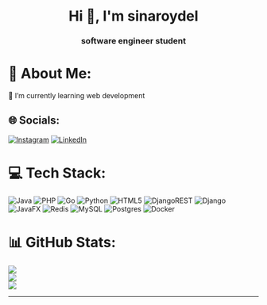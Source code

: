 <h1 align="center">Hi 👋, I'm sinaroydel</h1>
<h3 align="center">software engineer student</h3>

# 💫 About Me:
🌱 I’m currently learning web development<br>


## 🌐 Socials:
[![Instagram](https://img.shields.io/badge/Instagram-%23E4405F.svg?logo=Instagram&logoColor=white)](https://instagram.com/sinaroydel) [![LinkedIn](https://img.shields.io/badge/LinkedIn-%230077B5.svg?logo=linkedin&logoColor=white)](https://www.linkedin.com/in/sina-roydel-3060a2237) 

# 💻 Tech Stack:
![Java](https://img.shields.io/badge/java-%23ED8B00.svg?style=for-the-badge&logo=openjdk&logoColor=white) ![PHP](https://img.shields.io/badge/php-%23777BB4.svg?style=for-the-badge&logo=php&logoColor=white) ![Go](https://img.shields.io/badge/go-%2300ADD8.svg?style=for-the-badge&logo=go&logoColor=white) ![Python](https://img.shields.io/badge/python-3670A0?style=for-the-badge&logo=python&logoColor=ffdd54) ![HTML5](https://img.shields.io/badge/html5-%23E34F26.svg?style=for-the-badge&logo=html5&logoColor=white) ![DjangoREST](https://img.shields.io/badge/DJANGO-REST-ff1709?style=for-the-badge&logo=django&logoColor=white&color=ff1709&labelColor=gray) ![Django](https://img.shields.io/badge/django-%23092E20.svg?style=for-the-badge&logo=django&logoColor=white) ![JavaFX](https://img.shields.io/badge/javafx-%23FF0000.svg?style=for-the-badge&logo=javafx&logoColor=white) ![Redis](https://img.shields.io/badge/redis-%23DD0031.svg?style=for-the-badge&logo=redis&logoColor=white) ![MySQL](https://img.shields.io/badge/mysql-4479A1.svg?style=for-the-badge&logo=mysql&logoColor=white) ![Postgres](https://img.shields.io/badge/postgres-%23316192.svg?style=for-the-badge&logo=postgresql&logoColor=white) ![Docker](https://img.shields.io/badge/docker-%230db7ed.svg?style=for-the-badge&logo=docker&logoColor=white)
# 📊 GitHub Stats:
![](https://github-readme-stats.vercel.app/api?username=3ina&theme=dark&hide_border=false&include_all_commits=true&count_private=true)<br/>
![](https://github-readme-streak-stats.herokuapp.com/?user=3ina&theme=dark&hide_border=false)<br/>
![](https://github-readme-stats.vercel.app/api/top-langs/?username=3ina&theme=dark&hide_border=false&include_all_commits=true&count_private=true&layout=compact)

---
<!--[![](https://visitcount.itsvg.in/api?id=3ina&icon=0&color=0)](https://visitcount.itsvg.in) -->

<!-- Proudly created with GPRM ( https://gprm.itsvg.in ) -->
